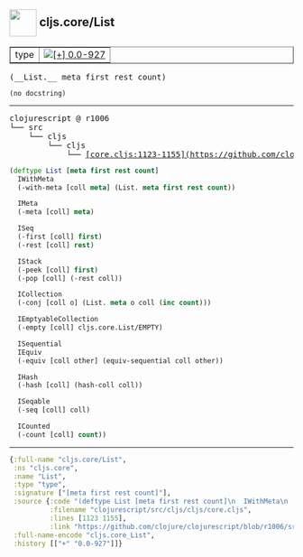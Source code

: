 ## <img width="48px" valign="middle" src="http://i.imgur.com/Hi20huC.png"> cljs.core/List

 <table border="1">
<tr>
<td>type</td>
<td><a href="https://github.com/cljsinfo/api-refs/tree/0.0-927"><img valign="middle" alt="[+] 0.0-927" src="https://img.shields.io/badge/+-0.0--927-lightgrey.svg"></a> </td>
</tr>
</table>

 <samp>
(__List.__ meta first rest count)<br>
</samp>

```
(no docstring)
```

---

 <pre>
clojurescript @ r1006
└── src
    └── cljs
        └── cljs
            └── <ins>[core.cljs:1123-1155](https://github.com/clojure/clojurescript/blob/r1006/src/cljs/cljs/core.cljs#L1123-L1155)</ins>
</pre>

```clj
(deftype List [meta first rest count]
  IWithMeta
  (-with-meta [coll meta] (List. meta first rest count))

  IMeta
  (-meta [coll] meta)

  ISeq
  (-first [coll] first)
  (-rest [coll] rest)

  IStack
  (-peek [coll] first)
  (-pop [coll] (-rest coll))

  ICollection
  (-conj [coll o] (List. meta o coll (inc count)))

  IEmptyableCollection
  (-empty [coll] cljs.core.List/EMPTY)

  ISequential
  IEquiv
  (-equiv [coll other] (equiv-sequential coll other))

  IHash
  (-hash [coll] (hash-coll coll))

  ISeqable
  (-seq [coll] coll)

  ICounted
  (-count [coll] count))
```


---

```clj
{:full-name "cljs.core/List",
 :ns "cljs.core",
 :name "List",
 :type "type",
 :signature ["[meta first rest count]"],
 :source {:code "(deftype List [meta first rest count]\n  IWithMeta\n  (-with-meta [coll meta] (List. meta first rest count))\n\n  IMeta\n  (-meta [coll] meta)\n\n  ISeq\n  (-first [coll] first)\n  (-rest [coll] rest)\n\n  IStack\n  (-peek [coll] first)\n  (-pop [coll] (-rest coll))\n\n  ICollection\n  (-conj [coll o] (List. meta o coll (inc count)))\n\n  IEmptyableCollection\n  (-empty [coll] cljs.core.List/EMPTY)\n\n  ISequential\n  IEquiv\n  (-equiv [coll other] (equiv-sequential coll other))\n\n  IHash\n  (-hash [coll] (hash-coll coll))\n\n  ISeqable\n  (-seq [coll] coll)\n\n  ICounted\n  (-count [coll] count))",
          :filename "clojurescript/src/cljs/cljs/core.cljs",
          :lines [1123 1155],
          :link "https://github.com/clojure/clojurescript/blob/r1006/src/cljs/cljs/core.cljs#L1123-L1155"},
 :full-name-encode "cljs.core_List",
 :history [["+" "0.0-927"]]}

```
